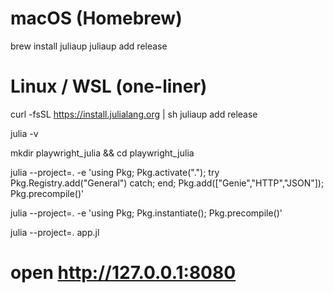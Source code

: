 # macOS (Homebrew)
brew install juliaup
juliaup add release

# Linux / WSL (one-liner)
curl -fsSL https://install.julialang.org | sh
juliaup add release

julia -v

mkdir playwright_julia && cd playwright_julia

julia --project=. -e 'using Pkg;
  Pkg.activate(".");
  try Pkg.Registry.add("General") catch; end;
  Pkg.add(["Genie","HTTP","JSON"]);
  Pkg.precompile()'

julia --project=. -e 'using Pkg; Pkg.instantiate(); Pkg.precompile()'

julia --project=. app.jl
# open http://127.0.0.1:8080